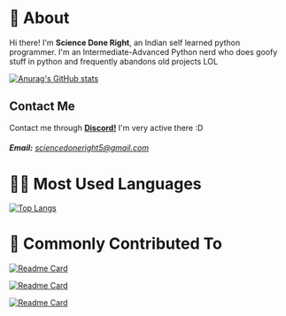 # 👋 About

Hi there! I'm **Science Done Right**, an Indian self learned python programmer.
I'm an Intermediate-Advanced Python nerd who does goofy stuff in python and frequently abandons old projects LOL

[![Anurag's GitHub stats](https://github-readme-stats.vercel.app/api?username=Code-Done-Right&show_icons=true&theme=radical)](https://github.com/anuraghazra/github-readme-stats)


## Contact Me

Contact me through [**Discord!**](https://discord.gg/bTnheyspUm) I'm very active there :D

###### **Email:** sciencedoneright5@gmail.com

# 👨‍💻 Most Used Languages

[![Top Langs](https://github-readme-stats.vercel.app/api/top-langs/?username=Code-Done-Right&layout=compact)](https://github.com/Code-Donbe-Right/Economica)

# 🌟 Commonly Contributed To

[![Readme Card](https://github-readme-stats.vercel.app/api/pin/?username=Code-Done-Right&repo=Sciencium)](https://github.com/Code-Done-Right/Sciencium)

[![Readme Card](https://github-readme-stats.vercel.app/api/pin/?username=Code-Done-Right&repo=Economica)](https://github.com/Code-Done-Right/Ecopnomica)

[![Readme Card](https://github-readme-stats.vercel.app/api/pin/?username=Code-Done-Right&repo=Fast-API-Testing)](https://github.com/Code-Done-Right/Fast-API-Testing)
